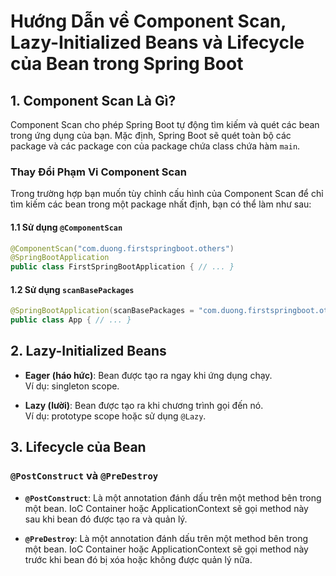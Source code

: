 # Hướng Dẫn về Component Scan, Lazy-Initialized Beans và Lifecycle của Bean trong Spring Boot

## 1. Component Scan Là Gì?

Component Scan cho phép Spring Boot tự động tìm kiếm và quét các bean trong ứng dụng của bạn. Mặc định, Spring Boot sẽ quét toàn bộ các package và các package con của package chứa class chứa hàm `main`.

### Thay Đổi Phạm Vi Component Scan

Trong trường hợp bạn muốn tùy chỉnh cấu hình của Component Scan để chỉ tìm kiếm các bean trong một package nhất định, bạn có thể làm như sau:

#### 1.1 Sử dụng `@ComponentScan`

```java
@ComponentScan("com.duong.firstspringboot.others")
@SpringBootApplication
public class FirstSpringBootApplication { // ... }
```

#### 1.2 Sử dụng `scanBasePackages`

```java
@SpringBootApplication(scanBasePackages = "com.duong.firstspringboot.others")
public class App { // ... }
```

## 2. Lazy-Initialized Beans

- **Eager (háo hức)**: Bean được tạo ra ngay khi ứng dụng chạy.  
  Ví dụ: singleton scope.
  
- **Lazy (lười)**: Bean được tạo ra khi chương trình gọi đến nó.  
  Ví dụ: prototype scope hoặc sử dụng `@Lazy`.

## 3. Lifecycle của Bean

### `@PostConstruct` và `@PreDestroy`

- **`@PostConstruct`**: Là một annotation đánh dấu trên một method bên trong một bean. IoC Container hoặc ApplicationContext sẽ gọi method này sau khi bean đó được tạo ra và quản lý.
  
- **`@PreDestroy`**: Là một annotation đánh dấu trên một method bên trong một bean. IoC Container hoặc ApplicationContext sẽ gọi method này trước khi bean đó bị xóa hoặc không được quản lý nữa.